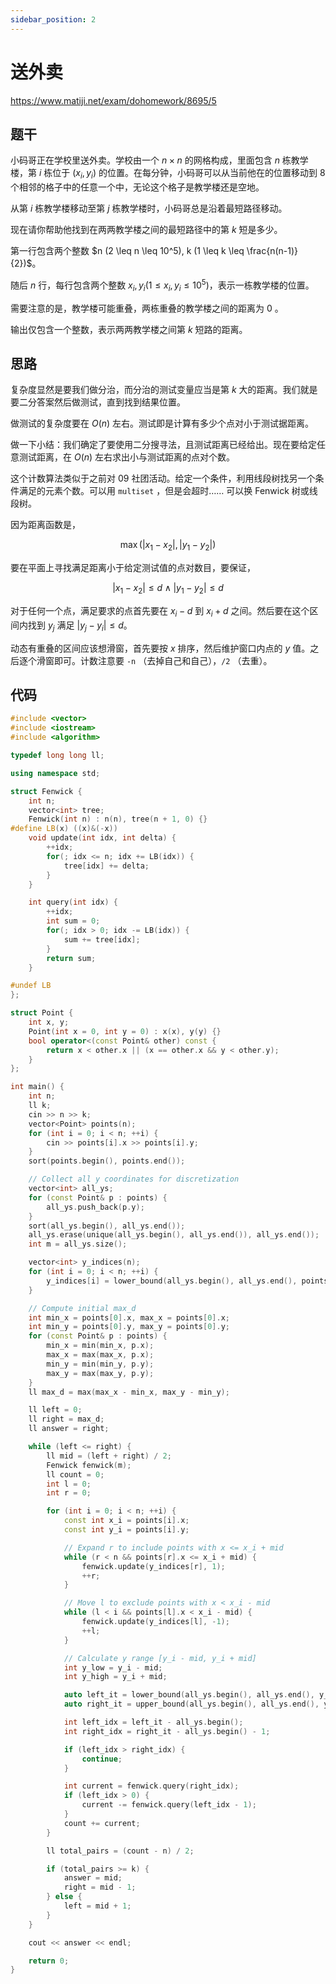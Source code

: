 ```yaml
---
sidebar_position: 2
---
```


# 送外卖

https://www.matiji.net/exam/dohomework/8695/5

## 题干

小码哥正在学校里送外卖。学校由一个 $n \times n$ 的网格构成，里面包含 $n$ 栋教学楼，第 $i$ 栋位于 $(x_i, y_i)$ 的位置。在每分钟，小码哥可以从当前他在的位置移动到 8 个相邻的格子中的任意一个中，无论这个格子是教学楼还是空地。

从第 $i$ 栋教学楼移动至第 $j$ 栋教学楼时，小码哥总是沿着最短路径移动。

现在请你帮助他找到在两两教学楼之间的最短路径中的第 $k$ 短是多少。

第一行包含两个整数 $n (2 \leq n \leq 10^5), k (1 \leq k \leq \frac{n(n-1)}{2})$。

随后 $n$ 行，每行包含两个整数 $x_i, y_i (1 \leq x_i, y_i \leq 10^5)$，表示一栋教学楼的位置。

需要注意的是，教学楼可能重叠，两栋重叠的教学楼之间的距离为 0 。

输出仅包含一个整数，表示两两教学楼之间第 $k$ 短路的距离。

## 思路

复杂度显然是要我们做分治，而分治的测试变量应当是第 $k$ 大的距离。我们就是要二分答案然后做测试，直到找到结果位置。

做测试的复杂度要在 $O(n)$ 左右。测试即是计算有多少个点对小于测试据距离。

做一下小结：我们确定了要使用二分搜寻法，且测试距离已经给出。现在要给定任意测试距离，在 $O(n)$ 左右求出小与测试距离的点对个数。

这个计数算法类似于之前对 09 社团活动。给定一个条件，利用线段树找另一个条件满足的元素个数。可以用 `multiset` ，但是会超时…… 可以换 Fenwick 树或线段树。

因为距离函数是，

$$
\max(|x_1 - x_2|, |y_1 - y_2|)
$$

要在平面上寻找满足距离小于给定测试值的点对数目，要保证，

$$
|x_1 - x_2| \leq d \land |y_1 - y_2| \leq d
$$

对于任何一个点，满足要求的点首先要在 $x_i - d$ 到 $x_i + d$ 之间。然后要在这个区间内找到 $y_j$ 满足 $|y_j - y_i| \leq d$。

动态有重叠的区间应该想滑窗，首先要按 $x$ 排序，然后维护窗口内点的 $y$ 值。之后逐个滑窗即可。计数注意要 `-n` （去掉自己和自己），`/2` （去重）。

## 代码

```cpp
#include <vector>
#include <iostream>
#include <algorithm>

typedef long long ll;

using namespace std;

struct Fenwick {
    int n;
    vector<int> tree;
    Fenwick(int n) : n(n), tree(n + 1, 0) {}
#define LB(x) ((x)&(-x))
    void update(int idx, int delta) {
        ++idx;
        for(; idx <= n; idx += LB(idx)) {
            tree[idx] += delta;
        }
    }

    int query(int idx) {
        ++idx;
        int sum = 0;
        for(; idx > 0; idx -= LB(idx)) {
            sum += tree[idx];
        }
        return sum;
    }

#undef LB
};

struct Point {
    int x, y;
    Point(int x = 0, int y = 0) : x(x), y(y) {}
    bool operator<(const Point& other) const {
        return x < other.x || (x == other.x && y < other.y);
    }
};

int main() {
    int n;
    ll k;
    cin >> n >> k;
    vector<Point> points(n);
    for (int i = 0; i < n; ++i) {
        cin >> points[i].x >> points[i].y;
    }
    sort(points.begin(), points.end());

    // Collect all y coordinates for discretization
    vector<int> all_ys;
    for (const Point& p : points) {
        all_ys.push_back(p.y);
    }
    sort(all_ys.begin(), all_ys.end());
    all_ys.erase(unique(all_ys.begin(), all_ys.end()), all_ys.end());
    int m = all_ys.size();

    vector<int> y_indices(n);
    for (int i = 0; i < n; ++i) {
        y_indices[i] = lower_bound(all_ys.begin(), all_ys.end(), points[i].y) - all_ys.begin();
    }

    // Compute initial max_d
    int min_x = points[0].x, max_x = points[0].x;
    int min_y = points[0].y, max_y = points[0].y;
    for (const Point& p : points) {
        min_x = min(min_x, p.x);
        max_x = max(max_x, p.x);
        min_y = min(min_y, p.y);
        max_y = max(max_y, p.y);
    }
    ll max_d = max(max_x - min_x, max_y - min_y);

    ll left = 0;
    ll right = max_d;
    ll answer = right;

    while (left <= right) {
        ll mid = (left + right) / 2;
        Fenwick fenwick(m);
        ll count = 0;
        int l = 0;
        int r = 0;

        for (int i = 0; i < n; ++i) {
            const int x_i = points[i].x;
            const int y_i = points[i].y;

            // Expand r to include points with x <= x_i + mid
            while (r < n && points[r].x <= x_i + mid) {
                fenwick.update(y_indices[r], 1);
                ++r;
            }

            // Move l to exclude points with x < x_i - mid
            while (l < i && points[l].x < x_i - mid) {
                fenwick.update(y_indices[l], -1);
                ++l;
            }

            // Calculate y range [y_i - mid, y_i + mid]
            int y_low = y_i - mid;
            int y_high = y_i + mid;

            auto left_it = lower_bound(all_ys.begin(), all_ys.end(), y_low);
            auto right_it = upper_bound(all_ys.begin(), all_ys.end(), y_high);

            int left_idx = left_it - all_ys.begin();
            int right_idx = right_it - all_ys.begin() - 1;

            if (left_idx > right_idx) {
                continue;
            }

            int current = fenwick.query(right_idx);
            if (left_idx > 0) {
                current -= fenwick.query(left_idx - 1);
            }
            count += current;
        }

        ll total_pairs = (count - n) / 2;

        if (total_pairs >= k) {
            answer = mid;
            right = mid - 1;
        } else {
            left = mid + 1;
        }
    }

    cout << answer << endl;

    return 0;
}
```
